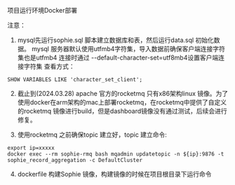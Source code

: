项目运行环境Docker部署

注意：
1. mysql先运行sophie.sql 脚本建立数据库和表，然后运行data.sql 初始化数据。 mysql 服务器默认使用utfmb4字符集，导入数据前确保客户端连接字符集也是utfmb4
连接时通过 --default-character-set=utf8mb4设置客户端连接字符集
查看方式：
```
SHOW VARIABLES LIKE 'character_set_client';
```

2. 截止到(2024.03.28) apache 官方的rocketmq 只有x86架构linux 镜像。为了使用docker在arm架构的mac上部署rocketmq，在rocketmq中提供了自定义的rocketmq
镜像进行build，但是dashboard镜像没有通过测试，后续会进行修复。

3. 使用rocketmq 之前确保topic 建立好，topic 建立命令:
```
export ip=xxxxx
docker exec --rm sophie-rmq bash mqadmin updatetopic -n ${ip}:9876 -t sophie_record_aggregation -c DefaultCluster
```

4. dockerfile 构建Sophie 镜像，构建镜像的时候在项目根目录下运行命令